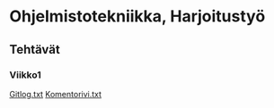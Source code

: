 # Ohjelmistotekniikka, Harjoitustyö


## Tehtävät



### Viikko1
[Gitlog.txt](https://github.com/iironar/ot-harjoitustyo/blob/master/laskarit/viikko1/Gitlog.txt)
[Komentorivi.txt](https://github.com/iironar/ot-harjoitustyo/blob/master/laskarit/viikko1/Komentorivi.txt)

